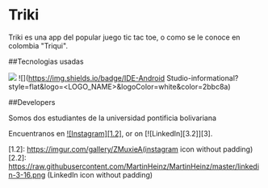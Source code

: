 # Triki
Triki es una app del popular juego tic tac toe, o como se le conoce en colombia "Triqui".

##Tecnologias usadas

![](https://img.shields.io/badge/Code-Java-informational?style=flat&logo=<LOGO_NAME>&logoColor=white&color=2bbc8a) 
![](https://img.shields.io/badge/IDE-Android Studio-informational?style=flat&logo=<LOGO_NAME>&logoColor=white&color=2bbc8a)


<!-- Actual text -->

##Developers

Somos dos estudiantes de la universidad pontificia bolivariana

Encuentranos en [![Instagram][1.2]][1], or on [![LinkedIn][3.2]][3].

<!-- Icons -->

[1.2]: https://imgur.com/gallery/ZMuxieA(instagram icon without padding)
[2.2]: https://raw.githubusercontent.com/MartinHeinz/MartinHeinz/master/linkedin-3-16.png (LinkedIn icon without padding)

<!-- Links to your social media accounts -->

[1]: https://www.instagram.com/daniel.castillob/?hl=es-la
[2]: https://www.linkedin.com/in/heinz-martin/
